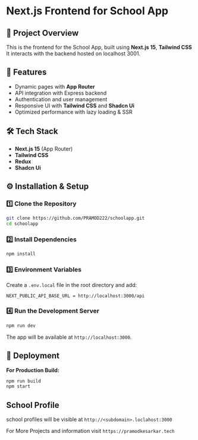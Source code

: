 # Next.js Frontend for School App

## 🚀 Project Overview
This is the frontend for the School App, built using **Next.js 15**, **Tailwind CSS** It interacts with the backend hosted on localhost 3001.

## 📌 Features
- Dynamic pages with **App Router**
- API integration with Express backend
- Authentication and user management
- Responsive UI with **Tailwind CSS** and **Shadcn Ui**
- Optimized performance with lazy loading & SSR

## 🛠️ Tech Stack
- **Next.js 15** (App Router)
- **Tailwind CSS**
- **Redux**
- **Shadcn Ui**

## ⚙️ Installation & Setup

### 1️⃣ Clone the Repository
```sh
git clone https://github.com/PRAMOD222/schoolapp.git
cd schoolapp
```

### 2️⃣ Install Dependencies
```sh
npm install  
```

### 3️⃣ Environment Variables
Create a `.env.local` file in the root directory and add:
```env
NEXT_PUBLIC_API_BASE_URL = http://localhost:3000/api
```

### 4️⃣ Run the Development Server
```sh
npm run dev  
```
The app will be available at `http://localhost:3000`.

## 🚀 Deployment
**For Production Build:**
```sh
npm run build
npm start
```

## School Profile

school profiles will be visible at `http://<subdomain>.loclahost:3000`



For More Projects and information visit `https://pramodkesarkar.tech`

